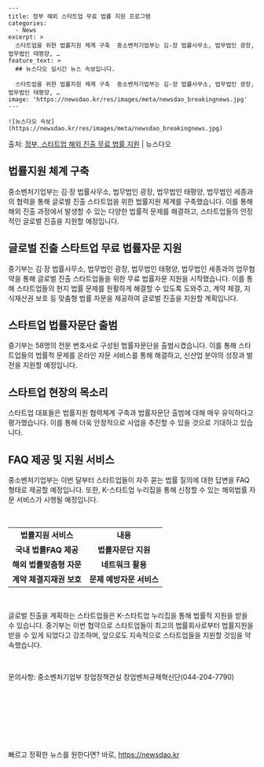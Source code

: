     ---
    title: 정부 해외 스타트업 무료 법률 지원 프로그램
    categories:
      - News
    excerpt: >
      스타트업을 위한 법률지원 체계 구축  중소벤처기업부는 김·장 법률사무소, 법무법인 광장, 법무법인 태평양, …
    feature_text: >
      ## 뉴스다오 실시간 뉴스 속보입니다.
    
      스타트업을 위한 법률지원 체계 구축  중소벤처기업부는 김·장 법률사무소, 법무법인 광장, 법무법인 태평양, …
    image: 'https://newsdao.kr/res/images/meta/newsdao_breakingnews.jpg'
    ---
    
    ![뉴스다오 속보](https://newsdao.kr/res/images/meta/newsdao_breakingnews.jpg)

<p>출처: <a href="https://newsdao.kr/4558" rel="dofollow">정부, 스타트업 해외 진출 무료 법률 지원</a> | 뉴스다오</p>

<h2 data-ke-size="size26">법률지원 체계 구축</h2>
<p data-ke-size="size16">중소벤처기업부는 김·장 법률사무소, 법무법인 광장, 법무법인 태평양, 법무법인 세종과의 협력을 통해 글로벌 진출 스타트업을 위한 법률지원 체계를 구축했습니다. 이를 통해 해외 진출 과정에서 발생할 수 있는 다양한 법률적 문제를 해결하고, 스타트업들의 안정적인 글로벌 진출을 지원할 예정입니다.</p>

<h2 data-ke-size="size26">글로벌 진출 스타트업 무료 법률자문 지원</h2>
<p data-ke-size="size16">중기부는 김·장 법률사무소, 법무법인 광장, 법무법인 태평양, 법무법인 세종과의 업무협약을 통해 글로벌 진출 스타트업들을 위한 무료 법률자문 지원을 시작했습니다. 이를 통해 스타트업들의 현지 법률 문제를 원활하게 해결할 수 있도록 도와주고, 계약 체결, 지식재산권 보호 등 맞춤형 법률 자문을 제공하여 글로벌 진출을 지원할 계획입니다.</p>

<h2 data-ke-size="size26">스타트업 법률자문단 출범</h2>
<p data-ke-size="size16">중기부는 58명의 전문 변호사로 구성된 법률자문단을 출범시켰습니다. 이를 통해 스타트업들의 법률적 문제를 온라인 자문 서비스를 통해 해결하고, 신산업 분야의 성장과 발전을 지원할 예정입니다.</p>

<h2 data-ke-size="size26">스타트업 현장의 목소리</h2>
<p data-ke-size="size16">스타트업 대표들은 법률지원 협력체계 구축과 법률자문단 출범에 대해 매우 유익하다고 평가했습니다. 이를 통해 더욱 안정적으로 사업을 추진할 수 있을 것으로 기대하고 있습니다.</p>

<h2 data-ke-size="size26">FAQ 제공 및 지원 서비스</h2>
<p data-ke-size="size16">중소벤처기업부는 이번 달부터 스타트업들이 자주 묻는 법률 질의에 대한 답변을 FAQ 형태로 제공할 예정입니다. 또한, K-스타트업 누리집을 통해 신청할 수 있는 해외법률 자문 서비스가 시행될 예정입니다.</p>

<p data-ke-size="size16">&nbsp;</p>

<table>
	<tbody>
		<tr>
			<td style="text-align: center; height: 17px;"><b>법률지원 서비스</b></td>
			<td style="text-align: center; height: 17px;"><b>내용</b></td>
		</tr>
		<tr>
			<td style="text-align: center; height: 17px;"><b>국내 법률FAQ 제공</b></td>
			<td style="text-align: center; height: 17px;"><b>법률자문단 지원</b></td>
		</tr>
		<tr>
			<td style="text-align: center; height: 17px;"><b>해외 법률맞춤형 자문</b></td>
			<td style="text-align: center; height: 17px;"><b>네트워크 활용</b></td>
		</tr>
		<tr>
			<td style="text-align: center; height: 17px;"><b>계약 체결지재권 보호</b></td>
			<td style="text-align: center; height: 17px;"><b>문제 예방자문 서비스</b></td>
		</tr>
	</tbody>
</table>

<p data-ke-size="size16">&nbsp;</p>

<p data-ke-size="size16">글로벌 진출을 계획하는 스타트업들은 K-스타트업 누리집을 통해 법률적 지원을 받을 수 있습니다. 중기부는 이번 협약으로 스타트업들이 최고의 법률회사로부터 법률지원을 받을 수 있게 되었다고 강조하며, 앞으로도 지속적으로 스타트업들을 지원할 것임을 약속했습니다.</p>

<p data-ke-size="size16">&nbsp;</p>

<p data-ke-size="size16">문의사항: 중소벤처기업부 창업정책관실 창업벤처규제혁신단(044-204-7790)</p>

<p data-ke-size="size16">&nbsp;</p>
<p data-ke-size="size16">&nbsp;</p>
<p data-ke-size="size16">&nbsp;</p>
<p data-ke-size="size16">&nbsp;</p> 

빠르고 정확한 뉴스를 원한다면? 바로, <a href="https://newsdao.kr" rel="dofollow">https://newsdao.kr</a>


    
